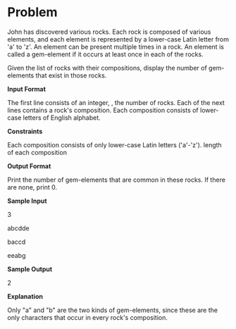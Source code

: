 **Problem**
================

John has discovered various rocks. Each rock is composed of various elements, and each element is represented by a lower-case Latin letter from 'a' to 'z'. An element can be present multiple times in a rock. An element is called a gem-element if it occurs at least once in each of the rocks.

Given the list of  rocks with their compositions, display the number of gem-elements that exist in those rocks.

**Input Format**

The first line consists of an integer, , the number of rocks. 
Each of the next  lines contains a rock's composition. Each composition consists of lower-case letters of English alphabet.

**Constraints**
 
Each composition consists of only lower-case Latin letters ('a'-'z'). 
 length of each composition 

**Output Format**

Print the number of gem-elements that are common in these rocks. If there are none, print 0.

**Sample Input**

3

abcdde

baccd

eeabg


**Sample Output**

2

**Explanation**

Only "a" and "b" are the two kinds of gem-elements, since these are the only characters that occur in every rock's composition.
